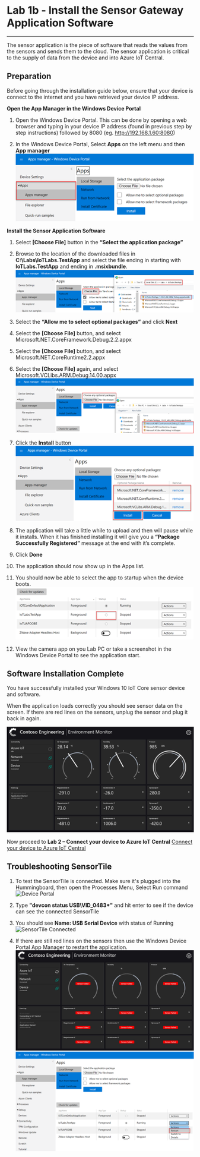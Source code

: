 # Lab 1b - Install the Sensor Gateway Application Software
-------------------------------------------------

The sensor application is the piece of software that reads the values from the sensors and sends them to the cloud. The sensor application is critical to the supply of data from the device and into Azure IoT Central.

Preparation
-----------

Before going through the installation guide below, ensure that your device is connect to the internet and you have retrieved your device IP address. 

**Open the App Manager in the Windows Device Portal**

1. Open the Windows Device Portal. This can be done by opening a web browser and typing in your device IP address (found in previous step by step instructions) followed by 8080 (eg. http://192.168.1.60:8080)

1. In the Windows Device Portal, Select **Apps** on the left menu and then **App manager**
![](media/lab01/1_apps_manager.png)

**Install the Sensor Application Software**

1. Select **[Choose File]** button in the **“Select the application package”**

1. Browse to the location of the downloaded files in **C:\Labs\IoTLabs.TestApp** and select the file ending in starting with **IoTLabs.TestApp** and ending in **.msixbundle**.
![](media/lab01/1_choose_appxbundle.png)

1. Select the **“Allow me to select optional packages”** and click **Next**

1. Select the **[Choose File]** button, and select Microsoft.NET.CoreFramework.Debug.2.2.appx

1. Select the **[Choose File]** button, and select Microsoft.NET.CoreRuntime2.2.appx

1. Select the **[Choose File]** again, and select Microsoft.VCLibs.ARM.Debug.14.00.appx
![](media/lab01/1_choose_optional_packages.png)

1. Click the **Install** button
![](media/lab01/1_install.png)

6. The application will take a little while to upload and then will pause while it installs. When it has finished installing it will give you a **“Package Successfully Registered”** message at the end with it’s complete.

7. Click **Done**

8. The application should now show up in the Apps list.

9. You should now be able to select the app to startup when the device boots. 
![](media/lab01/1_select_startup.png)

10. View the camera app on you Lab PC or take a screenshot in the Windows Device Portal to see the application start. 

Software Installation Complete
------------------------------

You have successfully installed your Windows 10 IoT Core sensor device and software.

When the application loads correctly you should see sensor data on the screen. If there are red lines on the sensors, unplug the sensor and plug it back in again. 

![](media/lab01/AwareThings.SensorData.jpg)


Now proceed to **Lab 2 – Connect your device to Azure IoT Central**
[Connect your device to Azure IoT Central](./Lab02.md)


Troubleshooting SensorTile
----------------------------------

1. To test the SensorTile is connected. Make sure it's plugged into the Hummingboard, then open the Processes Menu, Select Run command
![Device Portal](./media/1_deviceportal1.png)

2. Type **"devcon status USB\VID_0483\*"** and hit enter to see if the device can see the connected SensorTile

3. You should see **Name: USB Serial Device** with status of Running
![SensorTile Connected](./media/1_SensorTileConnected.png)

4. If there are still red lines on the sensors then use the Windows Device Portal App Manager to restart the application. 
![](media/lab01/1_IoTLabs_App_Sensor_Failed.jpg)
![](media/lab01/WDP.ApplicationRestart.png)
